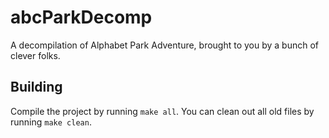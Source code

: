 # abcParkDecomp
 A decompilation of Alphabet Park Adventure, brought to you by a bunch of clever folks.

## Building
 Compile the project by running `make all`.
 You can clean out all old files by running `make clean`.
